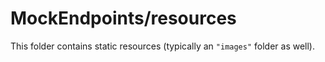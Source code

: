 # MockEndpoints/resources

This folder contains static resources (typically an `"images"` folder as well).
